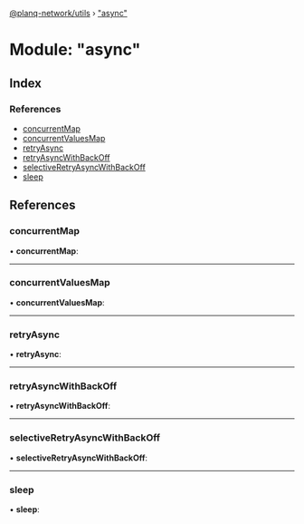 [@planq-network/utils](../README.md) › ["async"](_async_.md)

# Module: "async"

## Index

### References

* [concurrentMap](_async_.md#concurrentmap)
* [concurrentValuesMap](_async_.md#concurrentvaluesmap)
* [retryAsync](_async_.md#retryasync)
* [retryAsyncWithBackOff](_async_.md#retryasyncwithbackoff)
* [selectiveRetryAsyncWithBackOff](_async_.md#selectiveretryasyncwithbackoff)
* [sleep](_async_.md#sleep)

## References

###  concurrentMap

• **concurrentMap**:

___

###  concurrentValuesMap

• **concurrentValuesMap**:

___

###  retryAsync

• **retryAsync**:

___

###  retryAsyncWithBackOff

• **retryAsyncWithBackOff**:

___

###  selectiveRetryAsyncWithBackOff

• **selectiveRetryAsyncWithBackOff**:

___

###  sleep

• **sleep**:
